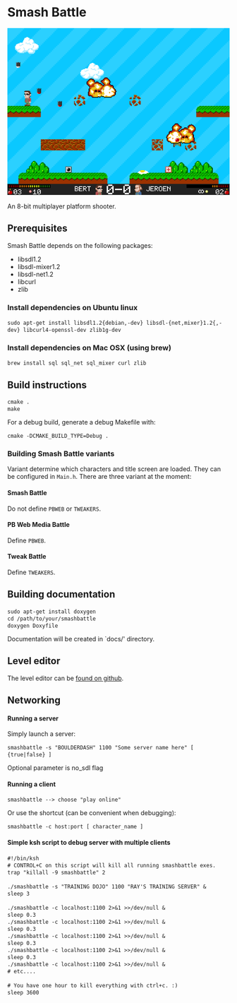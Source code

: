 # Smash Battle

![Screenshot of Smash Battle leveleditor working on linux](/screenshot.gif?raw=true)

An 8-bit multiplayer platform shooter.

## Prerequisites

Smash Battle depends on the following packages:

- libsdl1.2
- libsdl-mixer1.2
- libsdl-net1.2
- libcurl
- zlib

### Install dependencies on Ubuntu linux

    sudo apt-get install libsdl1.2{debian,-dev} libsdl-{net,mixer}1.2{,-dev} libcurl4-openssl-dev zlib1g-dev

### Install dependencies on Mac OSX (using brew)

    brew install sql sql_net sql_mixer curl zlib
    
## Build instructions

    cmake .
    make

For a debug build, generate a debug Makefile with:

    cmake -DCMAKE_BUILD_TYPE=Debug .
    
### Building Smash Battle variants

Variant determine which characters and title screen are loaded. They can be configured in `Main.h`. There are three variant at the moment:

#### Smash Battle

Do not define `PBWEB` or `TWEAKERS`.

#### PB Web Media Battle

Define `PBWEB`.

#### Tweak Battle

Define `TWEAKERS`. 

## Building documentation

    sudo apt-get install doxygen
    cd /path/to/your/smashbattle
    doxygen Doxyfile

Documentation will be created in `docs/' directory.

## Level editor

The level editor can be [found on github](https://github.com/DemonTPx/smashbattle-leveleditor).

## Networking

#### Running a server

Simply launch a server:

    smashbattle -s "BOULDERDASH" 1100 "Some server name here" [ {true|false} ]

Optional parameter is no\_sdl flag

#### Running a client

    smashbattle --> choose "play online"

Or use the shortcut (can be convenient when debugging):

    smashbattle -c host:port [ character_name ]

#### Simple ksh script to debug server with multiple clients

    #!/bin/ksh
    # CONTROL+C on this script will kill all running smashbattle exes.
    trap "killall -9 smashbattle" 2
    
    ./smashbattle -s "TRAINING DOJO" 1100 "RAY'S TRAINING SERVER" &
    sleep 3
    
    ./smashbattle -c localhost:1100 2>&1 >>/dev/null &
    sleep 0.3
    ./smashbattle -c localhost:1100 2>&1 >>/dev/null &
    sleep 0.3
    ./smashbattle -c localhost:1100 2>&1 >>/dev/null &
    sleep 0.3
    ./smashbattle -c localhost:1100 2>&1 >>/dev/null &
    sleep 0.3
    ./smashbattle -c localhost:1100 2>&1 >>/dev/null &
    # etc....

    # You have one hour to kill everything with ctrl+c. :)
    sleep 3600
